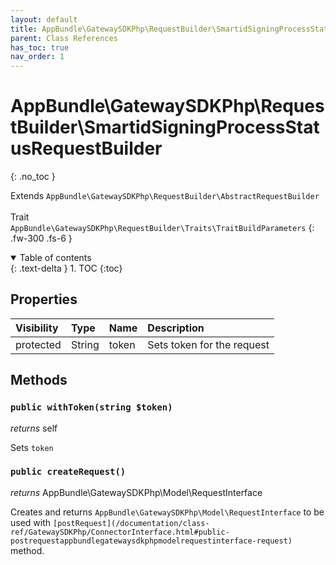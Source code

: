 ```yaml
---
layout: default
title: AppBundle\GatewaySDKPhp\RequestBuilder\SmartidSigningProcessStatusRequestBuilder
parent: Class References
has_toc: true
nav_order: 1
---
```


# AppBundle\GatewaySDKPhp\RequestBuilder\SmartidSigningProcessStatusRequestBuilder
{: .no_toc }

Extends `AppBundle\GatewaySDKPhp\RequestBuilder\AbstractRequestBuilder` <br><br> Trait `AppBundle\GatewaySDKPhp\RequestBuilder\Traits\TraitBuildParameters`
{: .fw-300 .fs-6 }

<details open markdown="block">
  <summary>
    Table of contents
  </summary>
  {: .text-delta }
1. TOC
{:toc}
</details>

## Properties

| Visibility | Type | Name | Description |
| :--- | :--- | :--- | :--- |
| protected | String | token | Sets token for the request |


## Methods

### `public withToken(string $token)`

*returns* self

Sets `token`

### `public createRequest()`

*returns* AppBundle\GatewaySDKPhp\Model\RequestInterface

Creates and returns `AppBundle\GatewaySDKPhp\Model\RequestInterface` to be used with `[postRequest](/documentation/class-ref/GatewaySDKPhp/ConnectorInterface.html#public-postrequestappbundlegatewaysdkphpmodelrequestinterface-request)` method.

